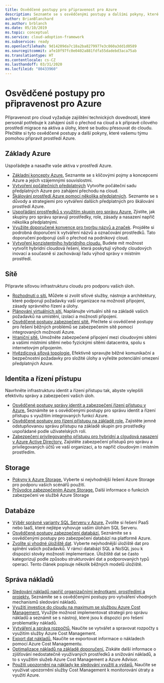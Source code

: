 ```yaml
---
title: Osvědčené postupy pro připravenost pro Azure
description: Seznamte se s osvědčenými postupy a dalšími pokyny, které vašemu týmu pomohou vytvořit a připravit prostředí Azure.
author: BrianBlanchard
ms.author: brblanch
ms.date: 05/10/2019
ms.topic: conceptual
ms.service: cloud-adoption-framework
ms.subservice: ready
ms.openlocfilehash: 9d14209da7c18a2ba8279977e3c860a3dd1d0589
ms.sourcegitcommit: afe10f97fc0e0402a881fdfa55dadebd3aca75ab
ms.translationtype: HT
ms.contentlocale: cs-CZ
ms.lasthandoff: 03/31/2020
ms.locfileid: "80433960"
---
```

# <a name="best-practices-for-azure-readiness"></a>Osvědčené postupy pro připravenost pro Azure

Připravenost pro cloud vyžaduje zajištění technických dovedností, které personál potřebuje k zahájení úsilí o přechod na cloud a k přípravě cílového prostředí migrace na aktiva a úlohy, které se budou přesouvat do cloudu. Přečtěte si tyto osvědčené postupy a další pokyny, které vašemu týmu pomohou připravit prostředí Azure.

## <a name="azure-fundamentals"></a>Základy Azure

Uspořádejte a nasaďte vaše aktiva v prostředí Azure.

- [Základní koncepty Azure.](../considerations/fundamental-concepts.md) Seznamte se s klíčovými pojmy a koncepcemi Azure a jejich vzájemnými souvislostmi.
- [Vytvoření počátečních předplatných](./initial-subscriptions.md) Vytvořte počáteční sadu předplatných Azure pro zahájení přechodu na cloud.
- [Škálování prostředí Azure pomocí několika předplatných](../azure-best-practices/scale-subscriptions.md). Seznamte se s důvody a strategiemi pro vytváření dalších předplatných pro škálování prostředí Azure.
- [Uspořádání prostředků s využitím skupin pro správu Azure.](../azure-best-practices/organize-subscriptions.md) Zjistíte, jak skupiny pro správu spravují prostředky, role, zásady a nasazení napříč několika předplatnými.
- [Využijte doporučené konvence pro tvorbu názvů a značek](../azure-best-practices/naming-and-tagging.md). Projděte si podrobná doporučení k vytváření názvů a označování prostředků. Tato doporučení podporují úsilí o přechod na podnikový cloud.
- [Vytvoření konzistentního hybridního cloudu.](../considerations/hybrid-consistency.md) Budete mít možnost vytvořit hybridní cloudová řešení, která poskytují výhody cloudových inovací a současně si zachovávají řadu výhod správy v místním prostředí.

## <a name="networking"></a>Sítě

Připravte síťovou infrastrukturu cloudu pro podporu vašich úloh.

- [Rozhodnutí o síti.](../considerations/networking-options.md) Můžete si zvolit síťové služby, nástroje a architektury, které podporují požadavky vaší organizace na možnosti připojení, zásady správného řízení a úlohy.
- [Plánování virtuálních sítí.](https://docs.microsoft.com/azure/virtual-network/virtual-network-vnet-plan-design-arm?toc=https://docs.microsoft.com/azure/cloud-adoption-framework/toc.json&bc=https://docs.microsoft.com/azure/cloud-adoption-framework/_bread/toc.json) Naplánujte virtuální sítě na základě vašich požadavků na umístění, izolaci a možnosti připojení.
- [Osvědčené postupy zabezpečení sítě.](https://docs.microsoft.com/azure/security/azure-security-network-security-best-practices?toc=https://docs.microsoft.com/azure/cloud-adoption-framework/toc.json&bc=https://docs.microsoft.com/azure/cloud-adoption-framework/_bread/toc.json) Přečtete si osvědčené postupy pro řešení běžných problémů se zabezpečením sítě pomocí integrovaných možností Azure.
- [Hraniční sítě.](./perimeter-networks.md) Umožněte zabezpečené připojení mezi cloudovými sítěmi a vašimi místními sítěmi nebo fyzickými sítěmi datacentra, spolu s internetovým připojením.
- [Hvězdicová síťová topologie.](./hub-spoke-network-topology.md) Efektivně spravujte běžné komunikační a bezpečnostní požadavky pro složité úlohy a vyřešte potenciální omezení předplatných Azure.

## <a name="identity-and-access-control"></a>Identita a řízení přístupu

Navrhněte infrastrukturu identit a řízení přístupu tak, abyste vylepšili efektivitu správy a zabezpečení vašich úloh.

- [Osvědčené postupy správy identit a zabezpečení řízení přístupu v Azure.](https://docs.microsoft.com/azure/security/azure-security-identity-management-best-practices?toc=https://docs.microsoft.com/azure/cloud-adoption-framework/toc.json&bc=https://docs.microsoft.com/azure/cloud-adoption-framework/_bread/toc.json) Seznámíte se s osvědčenými postupy pro správu identit a řízení přístupu s využitím integrovaných funkcí Azure.
- [Osvědčené postupy pro řízení přístupu na základě role.](../considerations/roles.md) Zajistěte jemně odstupňovanou správu přístupu na základě skupin pro prostředky uspořádané podle uživatelských rolí.
- [Zabezpečení privilegovaného přístupu pro hybridní a cloudová nasazení v Azure Active Directory.](https://docs.microsoft.com/azure/active-directory/users-groups-roles/directory-admin-roles-secure?toc=https://docs.microsoft.com/azure/cloud-adoption-framework/toc.json&bc=https://docs.microsoft.com/azure/cloud-adoption-framework/_bread/toc.json) Zajistěte zabezpečení přístupů pro správu a privilegovaných účtů ve vaší organizaci, a to napříč cloudovým i místním prostředím.

## <a name="storage"></a>Storage

- [Pokyny k Azure Storage.](../considerations/storage-options.md) Vyberte si nejvhodnější řešení Azure Storage pro podporu vašich scénářů použití.
- [Průvodce zabezpečením Azure Storage.](https://docs.microsoft.com/azure/storage/blobs/security-recommendations?toc=https://docs.microsoft.com/azure/cloud-adoption-framework/toc.json&bc=https://docs.microsoft.com/azure/cloud-adoption-framework/_bread/toc.json) Další informace o funkcích zabezpečení ve službě Azure Storage

## <a name="databases"></a>Databáze

- [Výběr správné varianty SQL Serveru v Azure.](https://docs.microsoft.com/azure/sql-database/sql-database-paas-vs-sql-server-iaas?toc=https://docs.microsoft.com/azure/cloud-adoption-framework/toc.json&bc=https://docs.microsoft.com/azure/cloud-adoption-framework/_bread/toc.json) Zvolíte si řešení PaaS nebo IaaS, které nejlépe vyhovuje vašim úlohám SQL Serveru.
- [Osvědčené postupy zabezpečení databází.](https://docs.microsoft.com/azure/security/azure-database-security-best-practices?toc=https://docs.microsoft.com/azure/cloud-adoption-framework/toc.json&bc=https://docs.microsoft.com/azure/cloud-adoption-framework/_bread/toc.json) Seznámíte se s osvědčenými postupy pro zabezpečení databází na platformě Azure.
- [Zvolíte si vhodné úložiště dat](https://docs.microsoft.com/azure/architecture/guide/technology-choices/data-store-overview). Vyberte nejvhodnější úložiště dat pro splnění vašich požadavků. V rámci databází SQL a NoSQL jsou k dispozici stovky možností implementace. Úložiště dat se často kategorizují podle způsobu strukturování dat a podporovaných typů operací. Tento článek popisuje několik běžných modelů úložiště.

## <a name="cost-management"></a>Správa nákladů

- [Sledování nákladů napříč organizačními jednotkami, prostředími a projekty.](./track-costs.md) Seznámíte se s osvědčenými postupy pro vytváření vhodných mechanismů sledování nákladů.
- [Využití investice do cloudu na maximum se službou Azure Cost Management.](https://docs.microsoft.com/azure/cost-management-billing/costs/cost-mgt-best-practices?toc=https://docs.microsoft.com/azure/cloud-adoption-framework/toc.json&bc=https://docs.microsoft.com/azure/cloud-adoption-framework/_bread/toc.json) Využijte možnost implementovat strategii pro správu nákladů a seznámit se s nástroji, které jsou k dispozici pro řešení problematiky nákladů.
- [Vytváření a správa rozpočtů.](https://docs.microsoft.com/azure/cost-management-billing/costs/tutorial-acm-create-budgets?toc=https://docs.microsoft.com/azure/cloud-adoption-framework/toc.json&bc=https://docs.microsoft.com/azure/cloud-adoption-framework/_bread/toc.json) Naučíte se vytvářet a spravovat rozpočty s využitím služby Azure Cost Management.
- [Export dat nákladů.](https://docs.microsoft.com/azure/cost-management-billing/costs/tutorial-export-acm-data?toc=https://docs.microsoft.com/azure/cloud-adoption-framework/toc.json&bc=https://docs.microsoft.com/azure/cloud-adoption-framework/_bread/toc.json) Naučíte se exportovat informace o nákladech pomocí Azure Cost Managementu.
- [Optimalizace nákladů na základě doporučení.](https://docs.microsoft.com/azure/cost-management-billing/costs/tutorial-acm-opt-recommendations?toc=https://docs.microsoft.com/azure/cloud-adoption-framework/toc.json&bc=https://docs.microsoft.com/azure/cloud-adoption-framework/_bread/toc.json) Získáte další informace o zjišťování nedostatečně využívaných prostředků a snižování nákladů, a to s využitím služeb Azure Cost Management a Azure Advisor.
- [Použití upozornění na náklady ke sledování využití a výdajů.](https://docs.microsoft.com/azure/cost-management-billing/costs/cost-mgt-alerts-monitor-usage-spending?toc=https://docs.microsoft.com/azure/cloud-adoption-framework/toc.json&bc=https://docs.microsoft.com/azure/cloud-adoption-framework/_bread/toc.json) Naučíte se využívat upozornění služby Cost Management k monitorování útraty a využití Azure.
